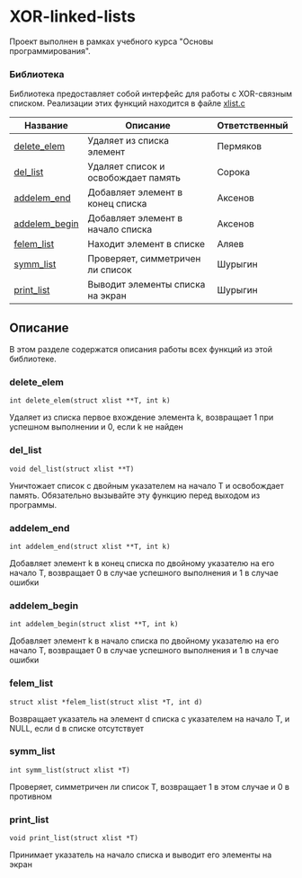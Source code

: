 # XOR-linked-lists
Проект выполнен в рамках учебного курса "Основы программирования".

### Библиотека
Библиотека предоставляет собой интерфейс для работы с XOR-связным списком. Реализации этих функций находится в файле [xlist.c](xlist.c)

| Название | Описание | Ответственный | 
| -------- | -------- | ------------ | 
| [delete_elem](#delete_elem) | Удаляет из списка элемент | Пермяков |
| [del_list](#del_list) | Удаляет список и освобождает память | Сорока |
| [addelem_end](#addelem_end) | Добавляет элемент в конец списка | Аксенов |
| [addelem_begin](#addelem_begin) | Добавляет элемент в начало списка | Аксенов |
| [felem_list](#felem_list) | Находит элемент в списке | Аляев |
| [symm_list](#symm_list) | Проверяет, симметричен ли список | Шурыгин |
| [print_list](#print_list) | Выводит элементы списка на экран | Шурыгин |

## Описание 
В этом разделе содержатся описания работы всех функций из этой библиотеке. 

### delete_elem
`int delete_elem(struct xlist **T, int k)`

Удаляет из списка первое вхождение элемента k, возвращает 1 при успешном выполнении и 0, если k не найден

### del_list
`void del_list(struct xlist **T)`

Уничтожает список с двойным указателем на начало T и освобождает память. Обязательно вызывайте эту функцию перед выходом из программы.

### addelem_end
`int addelem_end(struct xlist **T, int k)`

Добавляет элемент k в конец списка по двойному указателю на его начало T, возвращает 0 в случае успешного выполнения и 1 в случае ошибки

### addelem_begin
`int addelem_begin(struct xlist **T, int k)`

Добавляет элемент k в начало списка по двойному указателю на его начало T, возвращает 0 в случае успешного выполнения и 1 в случае ошибки

### felem_list
`struct xlist *felem_list(struct xlist *T, int d)`

Возвращает указатель на элемент d списка с указателем на начало Т, и NULL, если d в списке отсутствует

### symm_list
`int symm_list(struct xlist *T)`

Проверяет, симметричен ли список Т, возвращает 1 в этом случае и 0 в противном

### print_list
`void print_list(struct xlist *T)`

Принимает указатель на начало списка и выводит его элементы на экран
